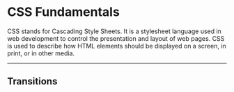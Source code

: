 # CSS Fundamentals
CSS stands for Cascading Style Sheets. It is a stylesheet language used in web development to control the presentation and layout of web pages. CSS is used to describe how HTML elements should be displayed on a screen, in print, or in other media.

---


## Transitions

